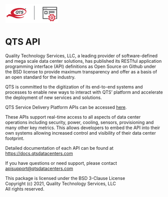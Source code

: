 ![Logo](https://raw.githubusercontent.com/qtsdatacenters/qts_api/master/QTS-API_full-color-for-light-background.png)

# QTS API

Quality Technology Services, LLC, a leading provider of software-defined and mega scale data center solutions, has published its RESTful application programming interface (API) definitions as Open Source on Github under the BSD license to provide maximum transparency and offer as a basis of an open standard for the industry. 

QTS is committed to the digitization of its end-to-end systems and processes to enable new ways to interact with QTS’ platform and accelerate the deployment of new services and solutions. 

QTS Service Delivery Platform APIs can be accessed [here](https://github.com/qtsdatacenters/qts_api/blob/master/Postman%20Collections/QTS_API_Guide.json). 


These APIs support real-time access to all aspects of data center operations including security, power, cooling, sensors, provisioning and many other key metrics. This allows developers to embed the API into their own systems allowing increased control and visibility of their data center footprint.

Detailed documentation of each API can be found at <a href="https://docs.qtsdatacenters.com/" target="_blank">https://docs.qtsdatacenters.com</a>

If you have questions or need support, please contact <apisupport@qtsdatacenters.com>

This package is licensed under the BSD 3-Clause License  
Copyright (c) 2021, Quality Technology Services, LLC  
All rights reserved.
